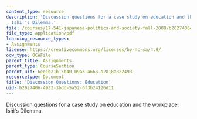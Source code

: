 ```yaml
---
content_type: resource
description: 'Discussion questions for a case study on education and the workplace:
  Ishi''s Dilemma.'
file: /courses/17-541-japanese-politics-and-society-fall-2008/b202740649323bdd5a526f3b24126d11_questions3.pdf
file_type: application/pdf
learning_resource_types:
- Assignments
license: https://creativecommons.org/licenses/by-nc-sa/4.0/
ocw_type: OCWFile
parent_title: Assignments
parent_type: CourseSection
parent_uid: 6ee1b21b-5b40-09a3-a663-a2818a822493
resourcetype: Document
title: 'Discussion Questions: Education'
uid: b2027406-4932-3bdd-5a52-6f3b24126d11
---
```

Discussion questions for a case study on education and the workplace: Ishi's Dilemma.